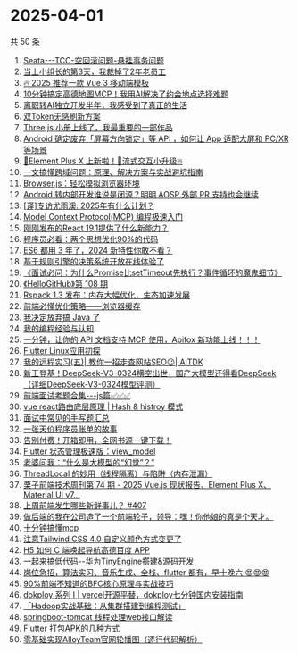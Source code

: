 # 2025-04-01

共 50 条

<!-- BEGIN JUEJIN -->
<!-- 最后更新时间 2025-04-01 00:31:42 +0800 -->
1. [Seata---TCC-空回滚问题-悬挂事务问题](https://juejin.cn/post/7486755501528055846)
1. [当上小组长的第3天，我裁掉了2年老员工](https://juejin.cn/post/7487210421209186355)
1. [🔥 2025 推荐一款 Vue 3 移动端模板](https://juejin.cn/post/7487140165241782324)
1. [10分钟搞定高德地图MCP！我用AI解决了约会地点选择难题](https://juejin.cn/post/7487066699357224975)
1. [离职转AI独立开发半年，我感受到了真正的生活](https://juejin.cn/post/7486788421932400652)
1. [双Token无感刷新方案](https://juejin.cn/post/7486782063422717962)
1. [Three.js 小册上线了，我最重要的一部作品](https://juejin.cn/post/7487118309344542771)
1. [Android 确定废弃「屏幕方向锁定」等 API ，如何让 App 适配大屏和 PC/XR 等场景](https://juejin.cn/post/7487118309344444467)
1. [🐒Element Plus X  上新啦！🐳流式交互小升级🔥](https://juejin.cn/post/7487009132958974002)
1. [一文搞懂跨域问题：原理、解决方案与实战避坑指南](https://juejin.cn/post/7487219720480948287)
1. [Browser.js：轻松模拟浏览器环境](https://juejin.cn/post/7486845198485585935)
1. [Android 转内部开发谁说是闭源？明明 AOSP 外部 PR 支持也会继续](https://juejin.cn/post/7486757133809139762)
1. [[译]专访尤雨溪: 2025年有什么计划？](https://juejin.cn/post/7487548882744803355)
1. [Model Context Protocol(MCP) 编程极速入门](https://juejin.cn/post/7478504097395785747)
1. [刚刚发布的React 19.1提供了什么新能力？](https://juejin.cn/post/7486757871629418548)
1. [程序员必看：两个思想优化90%的代码](https://juejin.cn/post/7486694184407138339)
1. [ES6 都用 3 年了，2024 新特性你敢不看？](https://juejin.cn/post/7486369696737361961)
1. [基于规则引擎的决策系统开放在线体验了](https://juejin.cn/post/7486788421933203468)
1. [《面试必问：为什么Promise比setTimeout先执行？事件循环的魔鬼细节》](https://juejin.cn/post/7486780447448383523)
1. [《HelloGitHub》第 108 期](https://juejin.cn/post/7486326860760367130)
1. [Rspack 1.3 发布：内存大幅优化，生态加速发展](https://juejin.cn/post/7487540309489729574)
1. [前端必懂优化策略——浏览器缓存](https://juejin.cn/post/7487131921714642971)
1. [我决定放弃搞 Java  了](https://juejin.cn/post/7487434380106694696)
1. [我的编程经验与认知](https://juejin.cn/post/7487142802662555682)
1. [一分钟，让你的 API 文档支持 MCP 使用，Apifox 新功能上线！！！](https://juejin.cn/post/7485659260036415524)
1. [Flutter Linux应用初探](https://juejin.cn/post/7487118743085727770)
1. [我的远程实习(五)| 教你一招走查网站SEO😉| AITDK](https://juejin.cn/post/7486780447449350179)
1. [新王登基！DeepSeek-V3-0324横空出世，国产大模型还得看DeepSeek（详细DeepSeek-V3-0324模型评测）](https://juejin.cn/post/7486881706404200511)
1. [前端面试考题合集---js篇✅✅✅](https://juejin.cn/post/7486789190673809471)
1. [vue react路由底层原理 | Hash & histroy 模式](https://juejin.cn/post/7486782063422767114)
1. [面试中常见的手写题汇总](https://juejin.cn/post/7487542928133603391)
1. [一张天价程序员账单的故事](https://juejin.cn/post/7486753733982748672)
1. [告别付费！开箱即用，全网书源一键下载！](https://juejin.cn/post/7486691956340703273)
1. [Flutter 状态管理极速版：view_model](https://juejin.cn/post/7486764352935870518)
1. [老婆问我：“什么是大模型的“幻觉”？”](https://juejin.cn/post/7487210421209251891)
1. [ThreadLocal 的妙用（线程隔离）与陷阱（内存泄漏）](https://juejin.cn/post/7486421434576912434)
1. [栗子前端技术周刊第 74 期 - 2025 Vue.js 现状报告、Element Plus X、Material UI v7...](https://juejin.cn/post/7487219720481259583)
1. [上周前端发生哪些新鲜事儿？ #407](https://juejin.cn/post/7487142802662195234)
1. [做后端的我在公司造了一个前端轮子，领导：嘿！你他娘的真是个天才。](https://juejin.cn/post/7487396530657984538)
1. [十分钟搞懂mcp](https://juejin.cn/post/7486832959694209059)
1. [注意Tailwind CSS 4.0 自定义颜色方式变更了](https://juejin.cn/post/7487073065672704050)
1. [H5 如何 C 端唤起导航高德百度 APP](https://juejin.cn/post/7486659696063397938)
1. [一起来搞低代码--华为TinyEngine搭建&源码开发](https://juejin.cn/post/7486444624816521253)
1. [岗位急招，算法实习、音乐生成、全栈、flutter 都有，早十晚六 😍😍😍](https://juejin.cn/post/7487594233015173132)
1. [ 90%前端不知道的BFC核心原理与实战技巧](https://juejin.cn/post/7486845198486454287)
1. [dokploy 系列 I | vercel开源平替，dokploy七分钟国内安装指南](https://juejin.cn/post/7486788421933350924)
1. [「Hadoop实战基础：从集群搭建到编程测试」](https://juejin.cn/post/7486733708949143603)
1. [springboot-tomcat 线程处理web接口解读](https://juejin.cn/post/7487219933127786505)
1. [Flutter 打包APK的几种方式](https://juejin.cn/post/7487219933127163913)
1. [零基础实现AlloyTeam官网轮播图（逐行代码解析）](https://juejin.cn/post/7486731244131090444)
<!-- END JUEJIN -->